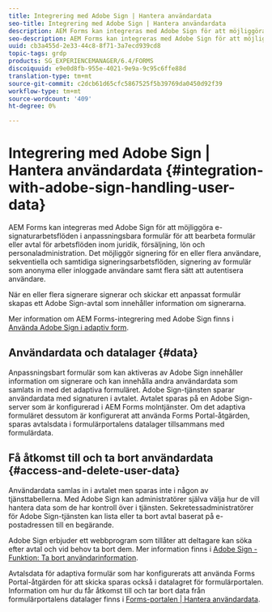 ```yaml
---
title: Integrering med Adobe Sign | Hantera användardata
seo-title: Integrering med Adobe Sign | Hantera användardata
description: AEM Forms kan integreras med Adobe Sign för att möjliggöra e-signaturarbetsflöden i anpassningsbara formulär för att bearbeta formulär eller avtal för arbetsflöden inom juridik, försäljning, lön och personaladministration. Gå ett steg längre när det gäller användardata, datalager samt få tillgång till och ta bort användardata.
seo-description: AEM Forms kan integreras med Adobe Sign för att möjliggöra e-signaturarbetsflöden i anpassningsbara formulär för att bearbeta formulär eller avtal för arbetsflöden inom juridik, försäljning, lön och personaladministration. Gå ett steg längre när det gäller användardata, datalager samt få tillgång till och ta bort användardata.
uuid: cb3a455d-2e33-44c8-8f71-3a7ecd939cd8
topic-tags: grdp
products: SG_EXPERIENCEMANAGER/6.4/FORMS
discoiquuid: e9e0d8fb-955e-4021-9e9a-9c95c6ffe88d
translation-type: tm+mt
source-git-commit: c2dcb61d65cfc5867525f5b39769da0450d92f39
workflow-type: tm+mt
source-wordcount: '409'
ht-degree: 0%

---
```



# Integrering med Adobe Sign | Hantera användardata {#integration-with-adobe-sign-handling-user-data}

AEM Forms kan integreras med Adobe Sign för att möjliggöra e-signaturarbetsflöden i anpassningsbara formulär för att bearbeta formulär eller avtal för arbetsflöden inom juridik, försäljning, lön och personaladministration. Det möjliggör signering för en eller flera användare, sekventiella och samtidiga signeringsarbetsflöden, signering av formulär som anonyma eller inloggade användare samt flera sätt att autentisera användare.

När en eller flera signerare signerar och skickar ett anpassat formulär skapas ett Adobe Sign-avtal som innehåller information om signerarna.

Mer information om AEM Forms-integrering med Adobe Sign finns i [Använda Adobe Sign i adaptiv form](/help/forms/using/working-with-adobe-sign.md).

## Användardata och datalager {#data}

Anpassningsbart formulär som kan aktiveras av Adobe Sign innehåller information om signerare och kan innehålla andra användardata som samlats in med det adaptiva formuläret. Adobe Sign-tjänsten sparar användardata med signaturen i avtalet. Avtalet sparas på en Adobe Sign-server som är konfigurerad i AEM Forms molntjänster. Om det adaptiva formuläret dessutom är konfigurerat att använda Forms Portal-åtgärden, sparas avtalsdata i formulärportalens datalager tillsammans med formulärdata.

## Få åtkomst till och ta bort användardata {#access-and-delete-user-data}

Användardata samlas in i avtalet men sparas inte i någon av tjänsttabellerna. Med Adobe Sign kan administratörer själva välja hur de vill hantera data som de har kontroll över i tjänsten. Sekretessadministratörer för Adobe Sign-tjänsten kan lista eller ta bort avtal baserat på e-postadressen till en begärande.

Adobe Sign erbjuder ett webbprogram som tillåter att deltagare kan söka efter avtal och vid behov ta bort dem. Mer information finns i [Adobe Sign - Funktion: Ta bort användarinformation](https://helpx.adobe.com/sign/help/adobesign_gdpr_user_deletion.html).

Avtalsdata för adaptiva formulär som har konfigurerats att använda Forms Portal-åtgärden för att skicka sparas också i datalagret för formulärportalen. Information om hur du får åtkomst till och tar bort data från formulärportalens datalager finns i [Forms-portalen | Hantera användardata](/help/forms/using/forms-portal-handling-user-data.md).
